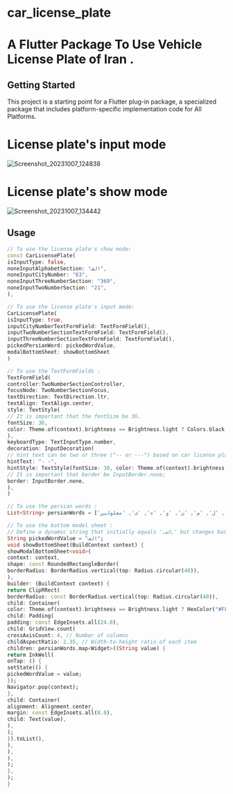 # car_license_plate

# A Flutter Package To Use Vehicle License Plate of Iran .

## Getting Started

This project is a starting point for a Flutter plug-in package, a specialized package that includes platform-specific implementation code for All Platforms.

# License plate's input mode
![Screenshot_20231007_124838](https://github.com/ashkanbmn/car_license_plate/assets/74037732/b0b20222-456d-4443-abf2-fd567cfcbcd3)


# License plate's show mode
![Screenshot_20231007_134442](https://github.com/ashkanbmn/car_license_plate/assets/74037732/cbe9d87d-7a24-4a7a-ae23-89671d03b3dc)


## Usage

```dart
// To use the license plate's show mode:
const CarLicensePlate(
isInputType: false,
noneInputAlphabetSection: "الف",
noneInputCityNumber: "63",
noneInputThreeNumberSection: "369",
noneInputTwoNumberSection: "21",
),

// To use the license plate's input mode:
CarLicensePlate(
isInputType: true,
inputCityNumberTextFormField: TextFormField(),
inputTwoNumberSectionTextFormField: TextFormField(),
inputThreeNumberSectionTextFormField: TextFormField(),
pickedPersianWord: pickedWordValue,
modalBottomSheet: showBottomSheet
)

// To use the TextFormFields : 
TextFormField(
controller:TwoNumberSectionController,
focusNode: TwoNumberSectionFocus,
textDirection: TextDirection.ltr,
textAlign: TextAlign.center,
style: TextStyle(
// It is important that the fontSize be 36.
fontSize: 36,
color: Theme.of(context).brightness == Brightness.light ? Colors.black : Colors.white,
),
keyboardType: TextInputType.number,
decoration: InputDecoration(
// hint text can be two or three ("-- or ---") based on car license plate's Section
hintText: "- -",
hintStyle: TextStyle(fontSize: 30, color: Theme.of(context).brightness == Brightness.light ? Colors.black : Colors.white),
// It is important that border be InputBorder.none;
border: InputBorder.none,
),
)

// To use the persian words :
List<String> persianWords = ['الف', 'ب', 'پ', 'ت', 'ث', 'ج', 'چ', 'ح', 'خ', 'د', 'ذ', 'ر', 'ز', 'ژ', 'س', 'ش', 'ص', 'ض', 'ط', 'ظ', 'ع', 'غ', 'ف', 'ق', 'ک', 'گ', 'ل', 'م', 'ن', 'و', 'ه', 'ی', 'معلولین'];

// To use the bottom model sheet : 
// Define a dynamic string that initially equals 'الف,' but changes based on the tap value.
String pickedWordValue = "الف";
void showBottomSheet(BuildContext context) {
showModalBottomSheet<void>(
context: context,
shape: const RoundedRectangleBorder(
borderRadius: BorderRadius.vertical(top: Radius.circular(40)),
),
builder: (BuildContext context) {
return ClipRRect(
borderRadius: const BorderRadius.vertical(top: Radius.circular(40)),
child: Container(
color: Theme.of(context).brightness == Brightness.light ? HexColor("#F8F8F8") : HexColor("#272727"),
child: Padding(
padding: const EdgeInsets.all(24.0),
child: GridView.count(
crossAxisCount: 4, // Number of columns
childAspectRatio: 2.35, // Width-to-height ratio of each item
children: persianWords.map<Widget>((String value) {
return InkWell(
onTap: () {
setState(() {
pickedWordValue = value;
});
Navigator.pop(context);
},
child: Container(
alignment: Alignment.center,
margin: const EdgeInsets.all(8.0),
child: Text(value),
),
);
}).toList(),
),
),
),
);
},
);
}
```
